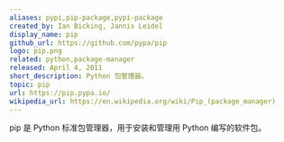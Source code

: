 ```yaml
---
aliases: pypi,pip-package,pypi-package
created_by: Ian Bicking, Jannis Leidel
display_name: pip
github_url: https://github.com/pypa/pip
logo: pip.png
related: python,package-manager
released: April 4, 2011
short_description: Python 包管理器。
topic: pip
url: https://pip.pypa.io/
wikipedia_url: https://en.wikipedia.org/wiki/Pip_(package_manager)
---
```

pip 是 Python 标准包管理器，用于安装和管理用 Python 编写的软件包。
